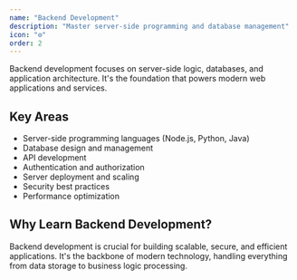 ```yaml
---
name: "Backend Development"
description: "Master server-side programming and database management"
icon: "⚙️"
order: 2
---
```


Backend development focuses on server-side logic, databases, and application architecture. It's the foundation that powers modern web applications and services.

## Key Areas

- Server-side programming languages (Node.js, Python, Java)
- Database design and management
- API development
- Authentication and authorization
- Server deployment and scaling
- Security best practices
- Performance optimization

## Why Learn Backend Development?

Backend development is crucial for building scalable, secure, and efficient applications. It's the backbone of modern technology, handling everything from data storage to business logic processing.
